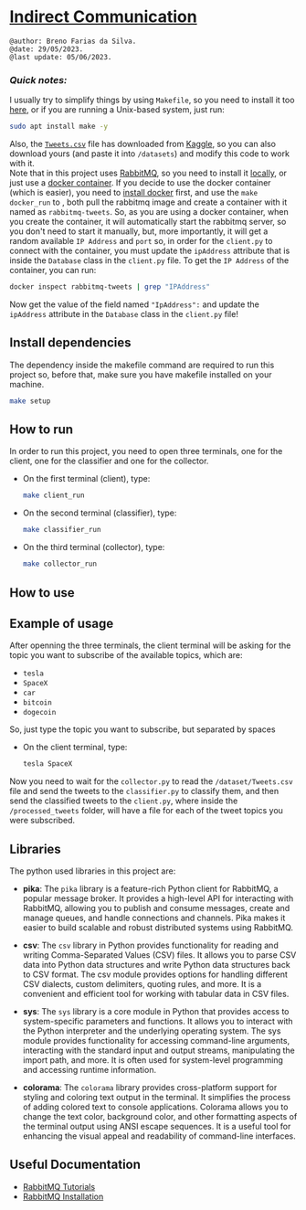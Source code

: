 # [Indirect Communication](https://github.com/BrenoFariasdaSilva/University/tree/main/Distributed%20Systems/Activity%2006%20-%20Indirect%20Communication)
`@author: Breno Farias da Silva.`     
`@date: 29/05/2023.`    
`@last update: 05/06/2023.`  
### ***Quick notes:*** 
I usually try to simplify things by using `Makefile`, so you need to install it too [here](https://www.gnu.org/software/make/), or if you are running a Unix-based system, just run:
```bash
sudo apt install make -y
```
Also, the [`Tweets.csv`](https://www.kaggle.com/datasets/andradaolteanu/all-elon-musks-tweets?resource=download) file has downloaded from [Kaggle](https://www.kaggle.com/), so you can also download yours (and paste it into `/datasets`) and modify this code to work with it.  
Note that in this project uses [RabbitMQ](https://www.rabbitmq.com/), so you need to install it [locally](https://www.rabbitmq.com/download.html), or just use a [docker container](https://hub.docker.com/_/rabbitmq).  If you decide to use the docker container (which is easier), you need to [install docker](https://docs.docker.com/get-docker/) first, and use the `make docker_run` to , both pull the rabbitmq image and create a container with it named as `rabbitmq-tweets`.
So, as you are using a docker container, when you create the container, it will automatically start the rabbitmq server, so you don't need to start it manually, but, more importantly, it will get a random available `IP Address` and `port` so, in order for the `client.py` to connect with the container, you must update the `ipAddress` attribute that is inside the `Database` class in the `client.py` file. To get the `IP Address` of the container, you can run:
```bash
docker inspect rabbitmq-tweets | grep "IPAddress"
```
Now get the value of the field named `"IpAddress":` and update the `ipAddress` attribute in the `Database` class in the `client.py` file!

## Install dependencies
The dependency inside the makefile command are required to run this project so, before that, make sure you have makefile installed on your machine.
```bash
make setup
```

## How to run
In order to run this project, you need to open three terminals, one for the client, one for the classifier and one for the collector.
* On the first terminal (client), type:  
    ```bash 
    make client_run
    ```
* On the second terminal (classifier), type:   
    ```bash
    make classifier_run
    ```
* On the third terminal (collector), type:   
    ```bash
    make collector_run
    ```
## How to use

## Example of usage
After openning the three terminals, the client terminal will be asking for the topic you want to subscribe of the available topics, which are:  
  - `tesla`
  - `SpaceX`
  - `car`
  - `bitcoin`
  - `dogecoin`  
  
So, just type the topic you want to subscribe, but separated by spaces
* On the client terminal, type:  
    ```bash
    tesla SpaceX
    ```
Now you need to wait for the `collector.py` to read the `/dataset/Tweets.csv` file and send the tweets to the `classifier.py` to classify them, and then send the classified tweets to the `client.py`, where inside the `/processed_tweets` folder, will have a file for each of the tweet topics you were subscribed.  

## Libraries
The python used libraries in this project are:
- **pika**: The `pika` library is a feature-rich Python client for RabbitMQ, a popular message broker. It provides a high-level API for interacting with RabbitMQ, allowing you to publish and consume messages, create and manage queues, and handle connections and channels. Pika makes it easier to build scalable and robust distributed systems using RabbitMQ.

- **csv**: The `csv` library in Python provides functionality for reading and writing Comma-Separated Values (CSV) files. It allows you to parse CSV data into Python data structures and write Python data structures back to CSV format. The csv module provides options for handling different CSV dialects, custom delimiters, quoting rules, and more. It is a convenient and efficient tool for working with tabular data in CSV files.

- **sys**: The `sys` library is a core module in Python that provides access to system-specific parameters and functions. It allows you to interact with the Python interpreter and the underlying operating system. The sys module provides functionality for accessing command-line arguments, interacting with the standard input and output streams, manipulating the import path, and more. It is often used for system-level programming and accessing runtime information.

- **colorama**: The `colorama` library provides cross-platform support for styling and coloring text output in the terminal. It simplifies the process of adding colored text to console applications. Colorama allows you to change the text color, background color, and other formatting aspects of the terminal output using ANSI escape sequences. It is a useful tool for enhancing the visual appeal and readability of command-line interfaces.

## Useful Documentation
* [RabbitMQ Tutorials](https://www.rabbitmq.com/getstarted.html)
* [RabbitMQ Installation](https://www.rabbitmq.com/download.html)